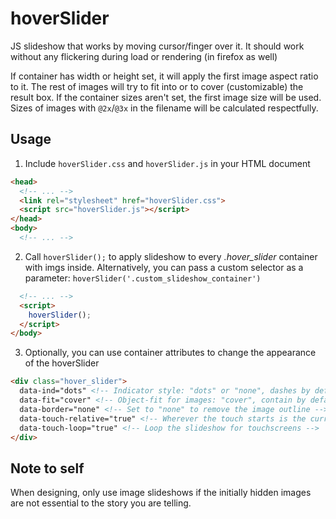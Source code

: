 # hoverSlider
JS slideshow that works by moving cursor/finger over it. It should work without any flickering during load or rendering (in firefox as well)

If container has width or height set, it will apply the first image aspect ratio to it. The rest of images will try to fit into or to cover (customizable) the result box. If the container sizes aren't set, the first image size will be used. Sizes of images with `@2x`/`@3x` in the filename will be calculated respectfully.


## Usage
1. Include `hoverSlider.css` and `hoverSlider.js` in your HTML document
```html
<head>
  <!-- ... -->
  <link rel="stylesheet" href="hoverSlider.css">
  <script src="hoverSlider.js"></script>
</head>
<body>
  <!-- ... -->
```
  
2. Call `hoverSlider();` to apply slideshow to every _.hover_slider_ container with imgs inside. Alternatively, you can pass a custom selector as a parameter: `hoverSlider('.custom_slideshow_container')`
```html
  <!-- ... -->
  <script>
    hoverSlider();
  </script>
</body>
```

3. Optionally, you can use container attributes to change the appearance of the hoverSlider
```html
<div class="hover_slider">
  data-ind="dots" <!-- Indicator style: "dots" or "none", dashes by default  -->
  data-fit="cover" <!-- Object-fit for images: "cover", contain by default -->
  data-border="none" <!-- Set to "none" to remove the image outline -->
  data-touch-relative="true" <!-- Wherever the touch starts is the current slide -->
  data-touch-loop="true" <!-- Loop the slideshow for touchscreens -->
</div>
```

## Note to self
When designing, only use image slideshows if the initially hidden images are not essential to the story you are telling.
